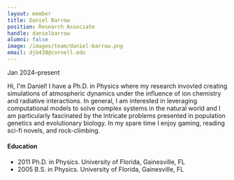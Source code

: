 ```yaml
---
layout: member
title: Daniel Barrow
position: Research Associate
handle: danielbarrow
alumni: false
image: /images/team/daniel-barrow.png
email: djb438@cornell.edu
---
```

Jan 2024–present

Hi, I'm Daniel!  I have a Ph.D. in Physics where my research invovled creating simulations of atmospheric dynamics under the influence of ion chemistry and radiative interactions.  In general, I am interested in leveraging computational models to solve complex systems in the natural world and I am particularly fascinated by the intricate problems presented in population genetics and evolutionary biology.  In my spare time I enjoy gaming, reading sci-fi novels, and rock-climbing.

#### Education 
* 2011 Ph.D. in Physics. University of Florida, Gainesville, FL
* 2005 B.S. in Physics. University of Florida, Gainesville, FL
